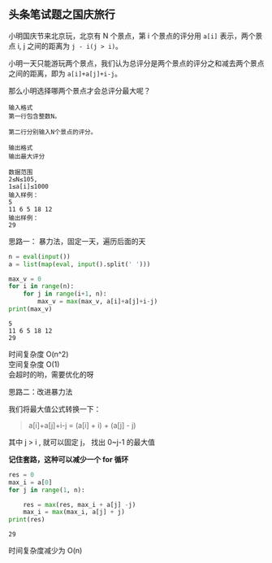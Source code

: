 
## 头条笔试题之国庆旅行
  
小明国庆节来北京玩，北京有 N 个景点，第 i 个景点的评分用 `a[i]` 表示，两个景点 i, j 之间的距离为 `j - i(j > i)`。

小明一天只能游玩两个景点，我们认为总评分是两个景点的评分之和减去两个景点之间的距离，即为 `a[i]+a[j]+i-j`。

那么小明选择哪两个景点才会总评分最大呢？
```
输入格式
第一行包含整数N。

第二行分别输入N个景点的评分。

输出格式
输出最大评分

数据范围
2≤N≤105,
1≤a[i]≤1000
输入样例：
5
11 6 5 18 12
输出样例：
29
```  
  
思路一： 暴力法，固定一天，遍历后面的天


```python
n = eval(input())
a = list(map(eval, input().split(' ')))

max_v = 0
for i in range(n):
    for j in range(i+1, n):
        max_v = max(max_v, a[i]+a[j]+i-j)
print(max_v)
```

    5
    11 6 5 18 12
    29
    

时间复杂度 O(n^2)  
空间复杂度 O(1)  
会超时的哟，需要优化的呀  
  
思路二：改进暴力法  
  
我们将最大值公式转换一下：  
> a[i]+a[j]+i-j = (a[i] + i) + (a[j] - j)   
  
其中 j > i , 就可以固定 j， 找出 0~j-1 的最大值  

**记住套路，这种可以减少一个 for 循环**


```python
res = 0
max_i = a[0]
for j in range(1, n):

    res = max(res, max_i + a[j] -j)
    max_i = max(max_i, a[j] + j)
print(res)
```

    29
    

时间复杂度减少为 O(n)
